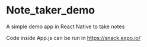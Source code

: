 # Note_taker_demo
A simple demo app in React Native to take notes

Code inside App.js can be run in https://snack.expo.io/


